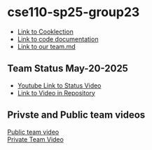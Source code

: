 # cse110-sp25-group23
- [Link to Cooklection](https://cse110-sp25-group23.github.io/cse110-sp25-group23/source/HomePage/home.html)
- [Link to code documentation](https://cse110-sp25-group23.github.io/cse110-sp25-group23/docs/global.html)
- [Link to our team.md](https://cse110-sp25-group23.github.io/cse110-sp25-group23/admin/team.html)

## Team Status May-20-2025
- [Youtube Link to Status Video](https://youtu.be/eT7Pb_j9JsU)
- [Link to Video in Repository](/admin/videos/statusvideo1.mp4)

## Privste and Public team videos
[Public team video]() 
<br>
[Private Team Video](https://youtu.be/RgWaplrCHQQ)
  
